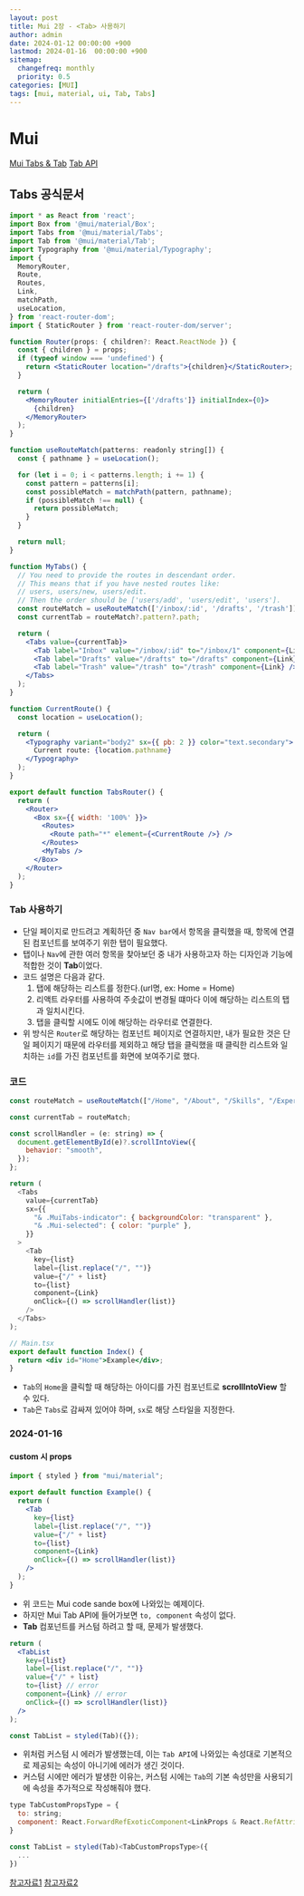 ```yaml
---
layout: post
title: Mui 2장 - <Tab> 사용하기
author: admin
date: 2024-01-12 00:00:00 +900
lastmod: 2024-01-16  00:00:00 +900
sitemap:
  changefreq: monthly
  priority: 0.5
categories: [MUI]
tags: [mui, material, ui, Tab, Tabs]
---
```


# Mui

[Mui Tabs & Tab](https://codesandbox.io/p/sandbox/great-breeze-zt43c2)
[Tab API](https://mui.com/material-ui/api/tab/)

## Tabs 공식문서

```jsx
import * as React from 'react';
import Box from '@mui/material/Box';
import Tabs from '@mui/material/Tabs';
import Tab from '@mui/material/Tab';
import Typography from '@mui/material/Typography';
import {
  MemoryRouter,
  Route,
  Routes,
  Link,
  matchPath,
  useLocation,
} from 'react-router-dom';
import { StaticRouter } from 'react-router-dom/server';

function Router(props: { children?: React.ReactNode }) {
  const { children } = props;
  if (typeof window === 'undefined') {
    return <StaticRouter location="/drafts">{children}</StaticRouter>;
  }

  return (
    <MemoryRouter initialEntries={['/drafts']} initialIndex={0}>
      {children}
    </MemoryRouter>
  );
}

function useRouteMatch(patterns: readonly string[]) {
  const { pathname } = useLocation();

  for (let i = 0; i < patterns.length; i += 1) {
    const pattern = patterns[i];
    const possibleMatch = matchPath(pattern, pathname);
    if (possibleMatch !== null) {
      return possibleMatch;
    }
  }

  return null;
}

function MyTabs() {
  // You need to provide the routes in descendant order.
  // This means that if you have nested routes like:
  // users, users/new, users/edit.
  // Then the order should be ['users/add', 'users/edit', 'users'].
  const routeMatch = useRouteMatch(['/inbox/:id', '/drafts', '/trash']);
  const currentTab = routeMatch?.pattern?.path;

  return (
    <Tabs value={currentTab}>
      <Tab label="Inbox" value="/inbox/:id" to="/inbox/1" component={Link} />
      <Tab label="Drafts" value="/drafts" to="/drafts" component={Link} />
      <Tab label="Trash" value="/trash" to="/trash" component={Link} />
    </Tabs>
  );
}

function CurrentRoute() {
  const location = useLocation();

  return (
    <Typography variant="body2" sx={{ pb: 2 }} color="text.secondary">
      Current route: {location.pathname}
    </Typography>
  );
}

export default function TabsRouter() {
  return (
    <Router>
      <Box sx={{ width: '100%' }}>
        <Routes>
          <Route path="*" element={<CurrentRoute />} />
        </Routes>
        <MyTabs />
      </Box>
    </Router>
  );
}

```

### Tab 사용하기

- 단일 페이지로 만드려고 계획하던 중 `Nav bar`에서 항목을 클릭했을 때, 항목에 연결된 컴포넌트를 보여주기 위한 탭이 필요했다.
- 탭이나 `Nav`에 관한 여러 항목을 찾아보던 중 내가 사용하고자 하는 디자인과 기능에 적합한 것이 **Tab**이었다.
- 코드 설명은 다음과 같다.
  1.  탭에 해당하는 리스트를 정한다.(url명, ex: Home = Home)
  2.  리액트 라우터를 사용하여 주솟값이 변경될 떄마다 이에 해당하는 리스트의 탭과 일치시킨다.
  3.  탭을 클릭할 시에도 이에 해당하는 라우터로 연결한다.
- 위 방식은 `Router`로 해당하는 컴포넌트 페이지로 연결하지만, 내가 필요한 것은 단일 페이지기 때문에 라우터를 제외하고 해당 탭을 클릭했을 때 클릭한 리스트와 일치하는 `id`를 가진 컴포넌트를 화면에 보여주기로 했다.

### 코드

```js
const routeMatch = useRouteMatch(["/Home", "/About", "/Skills", "/Experience"]);

const currentTab = routeMatch;

const scrollHandler = (e: string) => {
  document.getElementById(e)?.scrollIntoView({
    behavior: "smooth",
  });
};

return (
  <Tabs
    value={currentTab}
    sx={{
      "& .MuiTabs-indicator": { backgroundColor: "transparent" },
      "& .Mui-selected": { color: "purple" },
    }}
  >
    <Tab
      key={list}
      label={list.replace("/", "")}
      value={"/" + list}
      to={list}
      component={Link}
      onClick={() => scrollHandler(list)}
    />
  </Tabs>
);
```

```jsx
// Main.tsx
export default function Index() {
  return <div id="Home">Example</div>;
}
```

- `Tab`의 `Home`을 클릭할 때 해당하는 아이디를 가진 컴포넌트로 **scrollIntoView** 할 수 있다.
- `Tab`은 `Tabs`로 감싸져 있어야 하며, `sx`로 해당 스타일을 지정한다.

### 2024-01-16

#### custom 시 props

```jsx
import { styled } from "mui/material";

export default function Example() {
  return (
    <Tab
      key={list}
      label={list.replace("/", "")}
      value={"/" + list}
      to={list}
      component={Link}
      onClick={() => scrollHandler(list)}
    />
  );
}
```

- 위 코드는 Mui code sande box에 나와있는 예제이다.
- 하지만 Mui Tab API에 들어가보면 `to, component` 속성이 없다.
- **Tab** 컴포넌트를 커스텀 하려고 할 때, 문제가 발생했다.

```jsx
return (
  <TabList
    key={list}
    label={list.replace("/", "")}
    value={"/" + list}
    to={list} // error
    component={Link} // error
    onClick={() => scrollHandler(list)}
  />
);

const TabList = styled(Tab)({});
```

- 위처럼 커스텀 시 에러가 발생했는데, 이는 `Tab API`에 나와있는 속성대로 기본적으로 제공되는 속성이 아니기에 에러가 생긴 것이다.
- 커스텀 시에만 에러가 발생한 이유는, 커스텀 시에는 `Tab`의 기본 속성만을 사용되기에 속성을 추가적으로 작성해줘야 했다.

```jsx
type TabCustomPropsType = {
  to: string;
  component: React.ForwardRefExoticComponent<LinkProps & React.RefAttributes<HTMLAnchorElement>>;
}

const TabList = styled(Tab)<TabCustomPropsType>({
  ...
})
```

[참고자료1](https://stackoverflow.com/questions/50863103/material-ui-tab-pass-props-to-component)
[참고자료2](https://stackoverflow.com/questions/74916710/property-component-does-not-exist-reactjs-materialui-typescript)
